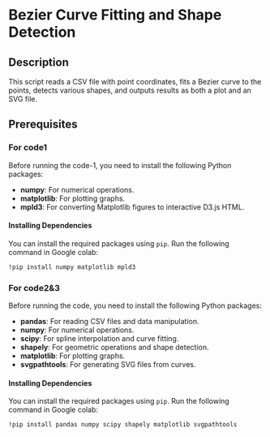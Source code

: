 # Bezier Curve Fitting and Shape Detection

## Description
This script reads a CSV file with point coordinates, fits a Bezier curve to the points, detects various shapes, and outputs results as both a plot and an SVG file.
## Prerequisites
### For code1
Before running the code-1, you need to install the following Python packages:

- **numpy**: For numerical operations.
- **matplotlib**: For plotting graphs.
- **mpld3**: For converting Matplotlib figures to interactive D3.js HTML.

#### Installing Dependencies

You can install the required packages using `pip`. Run the following command in Google colab:

```bash
!pip install numpy matplotlib mpld3
```

### For code2&3
Before running the code, you need to install the following Python packages:

- **pandas**: For reading CSV files and data manipulation.
- **numpy**: For numerical operations.
- **scipy**: For spline interpolation and curve fitting.
- **shapely**: For geometric operations and shape detection.
- **matplotlib**: For plotting graphs.
- **svgpathtools**: For generating SVG files from curves.

#### Installing Dependencies

You can install the required packages using `pip`. Run the following command in Google colab:

```bash
!pip install pandas numpy scipy shapely matplotlib svgpathtools
```
